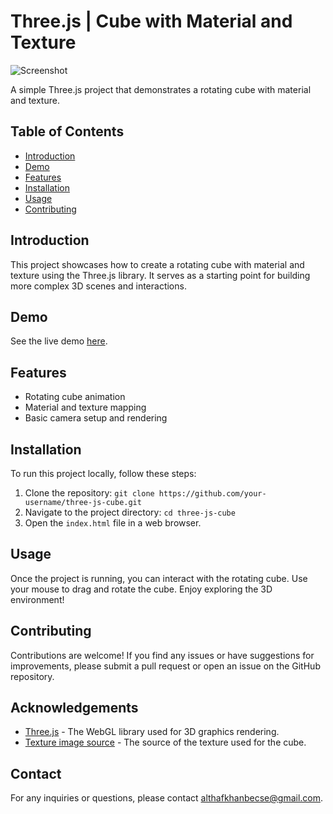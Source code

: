 # Three.js | Cube with Material and Texture

![Screenshot]([screenshot.png])

A simple Three.js project that demonstrates a rotating cube with material and texture.

## Table of Contents

- [Introduction](#introduction)
- [Demo](#demo)
- [Features](#features)
- [Installation](#installation)
- [Usage](#usage)
- [Contributing](#contributing)

## Introduction

This project showcases how to create a rotating cube with material and texture using the Three.js library. It serves as a starting point for building more complex 3D scenes and interactions.

## Demo

See the live demo [here](https://example.com).

## Features

- Rotating cube animation
- Material and texture mapping
- Basic camera setup and rendering

## Installation

To run this project locally, follow these steps:

1. Clone the repository: `git clone https://github.com/your-username/three-js-cube.git`
2. Navigate to the project directory: `cd three-js-cube`
3. Open the `index.html` file in a web browser.

## Usage

Once the project is running, you can interact with the rotating cube. Use your mouse to drag and rotate the cube. Enjoy exploring the 3D environment!

## Contributing

Contributions are welcome! If you find any issues or have suggestions for improvements, please submit a pull request or open an issue on the GitHub repository.


## Acknowledgements

- [Three.js](https://threejs.org) - The WebGL library used for 3D graphics rendering.
- [Texture image source](https://example.com) - The source of the texture used for the cube.

## Contact

For any inquiries or questions, please contact [althafkhanbecse@gmail.com](mailto:althafkhanbecse@gmail.com).

